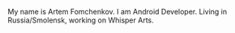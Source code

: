 My name is Artem Fomchenkov. I am Android Developer. Living in Russia/Smolensk, working on Whisper Arts.

